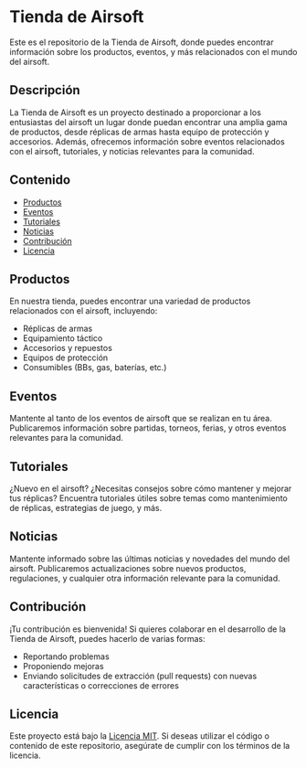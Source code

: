 # Tienda de Airsoft

Este es el repositorio de la Tienda de Airsoft, donde puedes encontrar información sobre los productos, eventos, y más relacionados con el mundo del airsoft.

## Descripción

La Tienda de Airsoft es un proyecto destinado a proporcionar a los entusiastas del airsoft un lugar donde puedan encontrar una amplia gama de productos, desde réplicas de armas hasta equipo de protección y accesorios. Además, ofrecemos información sobre eventos relacionados con el airsoft, tutoriales, y noticias relevantes para la comunidad.

## Contenido

- [Productos](#productos)
- [Eventos](#eventos)
- [Tutoriales](#tutoriales)
- [Noticias](#noticias)
- [Contribución](#contribución)
- [Licencia](#licencia)

## Productos

En nuestra tienda, puedes encontrar una variedad de productos relacionados con el airsoft, incluyendo:

- Réplicas de armas
- Equipamiento táctico
- Accesorios y repuestos
- Equipos de protección
- Consumibles (BBs, gas, baterías, etc.)

## Eventos

Mantente al tanto de los eventos de airsoft que se realizan en tu área. Publicaremos información sobre partidas, torneos, ferias, y otros eventos relevantes para la comunidad.

## Tutoriales

¿Nuevo en el airsoft? ¿Necesitas consejos sobre cómo mantener y mejorar tus réplicas? Encuentra tutoriales útiles sobre temas como mantenimiento de réplicas, estrategias de juego, y más.

## Noticias

Mantente informado sobre las últimas noticias y novedades del mundo del airsoft. Publicaremos actualizaciones sobre nuevos productos, regulaciones, y cualquier otra información relevante para la comunidad.

## Contribución

¡Tu contribución es bienvenida! Si quieres colaborar en el desarrollo de la Tienda de Airsoft, puedes hacerlo de varias formas:

- Reportando problemas
- Proponiendo mejoras
- Enviando solicitudes de extracción (pull requests) con nuevas características o correcciones de errores

## Licencia

Este proyecto está bajo la [Licencia MIT](LICENSE). Si deseas utilizar el código o contenido de este repositorio, asegúrate de cumplir con los términos de la licencia.
